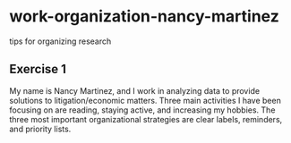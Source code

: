 # work-organization-nancy-martinez
tips for organizing research 
## Exercise 1
My name is Nancy Martinez, and I work in analyzing data to provide solutions to litigation/economic matters. Three main activities I have been focusing on are reading, staying active, and increasing my hobbies. The three most important organizational strategies are clear labels, reminders, and priority lists. 
